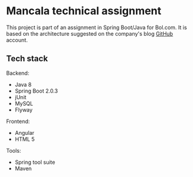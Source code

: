 # Mancala technical assignment

This project is part of an assignment in Spring Boot/Java for Bol.com. It is based on the architecture suggested on the company's blog [GitHub](https://github.com/bolcom/bol-technical-assignments) account.



## Tech stack


Backend: 

* Java 8
* Spring Boot 2.0.3
* jUnit
* MySQL
* Flyway

Frontend:

* Angular
* HTML 5

Tools:

* Spring tool suite
* Maven
